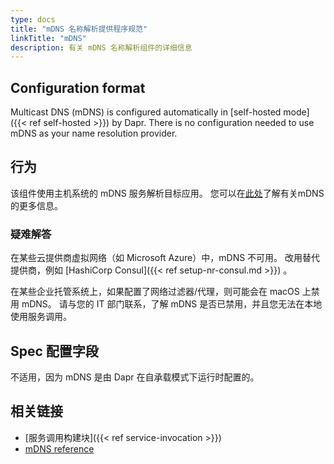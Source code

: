 ```yaml
---
type: docs
title: "mDNS 名称解析提供程序规范"
linkTitle: "mDNS"
description: 有关 mDNS 名称解析组件的详细信息
---
```


## Configuration format

Multicast DNS (mDNS) is configured automatically in [self-hosted mode]({{< ref self-hosted >}}) by Dapr. There is no configuration needed to use mDNS as your name resolution provider.

## 行为

该组件使用主机系统的 mDNS 服务解析目标应用。 您可以在[此处](https://en.wikipedia.org/wiki/Multicast_DNS)了解有关mDNS 的更多信息。

### 疑难解答

在某些云提供商虚拟网络（如 Microsoft Azure）中，mDNS 不可用。 改用替代提供商，例如 [HashiCorp Consul]({{< ref setup-nr-consul.md >}}) 。

在某些企业托管系统上，如果配置了网络过滤器/代理，则可能会在 macOS 上禁用 mDNS。 请与您的 IT 部门联系，了解 mDNS 是否已禁用，并且您无法在本地使用服务调用。

## Spec 配置字段

不适用，因为 mDNS 是由 Dapr 在自承载模式下运行时配置的。

## 相关链接

- [服务调用构建块]({{< ref service-invocation >}})
- [mDNS reference](https://en.wikipedia.org/wiki/Multicast_DNS)